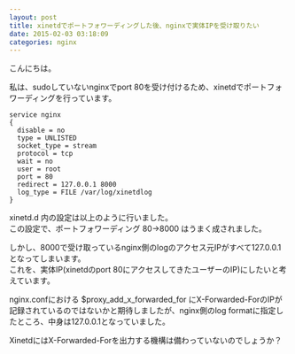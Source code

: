 ```yaml
---
layout: post
title: xinetdでポートフォワーディングした後、nginxで実体IPを受け取りたい
date: 2015-02-03 03:18:09
categories: nginx
---
```

<!-- {% raw %} -->
<p>こんにちは。</p>

<p>私は、sudoしていないnginxでport 80を受け付けるため、xinetdでポートフォワーディングを行っています。</p>

<pre><code>service nginx
{
  disable = no
  type = UNLISTED
  socket_type = stream
  protocol = tcp
  wait = no
  user = root
  port = 80
  redirect = 127.0.0.1 8000
  log_type = FILE /var/log/xinetdlog
}
</code></pre>

<p>xinetd.d 内の設定は以上のように行いました。<br>
この設定で、ポートフォワーディング 80->8000 はうまく成されました。</p>

<p>しかし、8000で受け取っているnginx側のlogのアクセス元IPがすべて127.0.0.1となってしまいます。<br>
これを、実体IP(xinetdのport 80にアクセスしてきたユーザーのIP)にしたいと考えています。</p>

<p>nginx.confにおける $proxy_add_x_forwarded_for にX-Forwarded-ForのIPが記録されているのではないかと期待しましたが、nginx側のlog formatに指定したところ、中身は127.0.0.1となっていました。</p>

<p>XinetdにはX-Forwarded-Forを出力する機構は備わっていないのでしょうか？</p>
<!-- {% endraw %} -->
